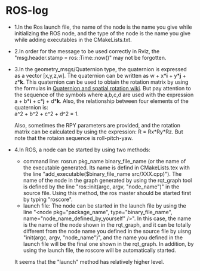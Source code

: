 # ROS-log
- 1.In the Ros launch file, the name of the node is the name you give while initializing the ROS node, 
and the type of the node is the name you give while adding executables in the CMakeLists.txt.

- 2.In order for the message to be used correctly in Rviz, the "msg.header.stamp = ros::Time::now()" may not be forgotten.

- 3.In the geometry_msgs/Quaternion type, the quaternion is expressed as a vector \[x,y,z,w\]. The quaternion can be written as w + x\***i** + y\***j** + z\***k**. This quaternion can be used to obtain the rotation matrix by using the formulas in [Quaternion and spatial rotation wiki](https://en.wikipedia.org/wiki/Quaternions_and_spatial_rotation). But pay attention to the sequence of the symbols where a,b,c,d are used with the expression a + b\***i** + c\***j** + d\***k**. Also, the relationship between four elements of the quaternion is:  
    a\^2 + b\^2 + c\^2 + d\^2 = 1.  

    Also, sometimes the RPY parameters are provided, and the rotation matrix can be calculated by using the expression: R = Rx\*Ry\*Rz. But note that the rotaion sequence is roll-pitch-yaw.

- 4.In ROS, a node can be started by using two methods:
     - command line: rosrun pkg_name binary_file_name (or the name of the executable generated. Its name is defind in CMakeLists.tex with the line "add_executable($binary_file_name src/XXX.cpp)"). The name of the node in the graph generated by using the rqt_graph tool is defined by the line "ros::init(argc, argv, "node_name")" in the source file.
     Using this method, the ros master should be started first by typing "roscore".
     - launch file: The node can be started in the launch file by using the line "<node pkg="package_name", type="binary_file_name", name="node_name_defined_by_yourself" />". In this case, the name is the name of the node shown in the rqt_graph, and it can be totally different from the node name you defined in the source file by uisng "init(argc, argv, "node_name")", and the name you defined in the launch file will be the final one shown in the rqt_graph. In addition, by using the launch file, the roscore will be automatically started.  
     
     It seems that the "launch" method has relatively higher level.
